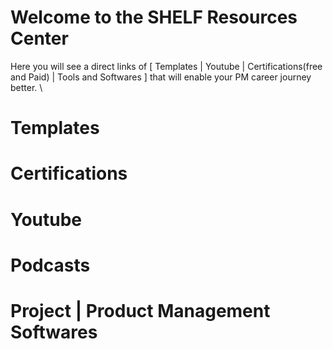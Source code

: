 # Welcome to the SHELF Resources Center
Here you will see a direct links of [ Templates | Youtube | Certifications(free and Paid) | Tools and Softwares ] that will enable your PM career journey better. \

# Templates

# Certifications 

# Youtube

# Podcasts

# Project | Product Management Softwares 
